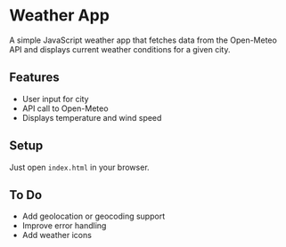 # Weather App

A simple JavaScript weather app that fetches data from the Open-Meteo API and displays current weather conditions for a given city.

## Features
- User input for city
- API call to Open-Meteo
- Displays temperature and wind speed

## Setup
Just open `index.html` in your browser.

## To Do
- Add geolocation or geocoding support
- Improve error handling
- Add weather icons

